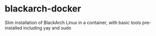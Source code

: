 # blackarch-docker
Slim installation of BlackArch Linux in a container, with basic tools pre-installed including yay and sudo
